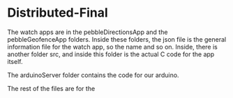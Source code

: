 Distributed-Final
=================

The watch apps are in the pebbleDirectionsApp and the pebbleGeofenceApp folders. Inside these folders, the json file is the
general information file for the watch app, so the name and so on. Inside, there is another folder src, and inside this 
folder is the actual C code for the app itself. 

The arduinoServer folder contains the code for our arduino.

The rest of the files are for the 
